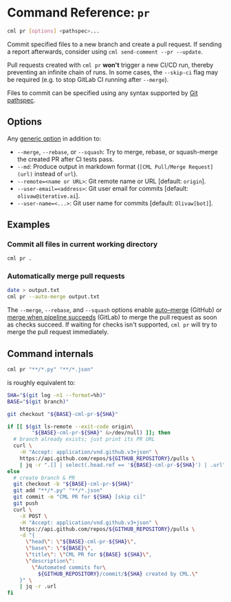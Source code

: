 # Command Reference: `pr`

```bash
cml pr [options] <pathspec>...
```

Commit specified files to a new branch and create a pull request. If sending a
report afterwards, consider using `cml send-comment --pr --update`.

<admon type="info">

Pull requests created with `cml pr` **won't** trigger a new CI/CD run, thereby
preventing an infinite chain of runs. In some cases, the `--skip-ci` flag may be
required (e.g. to stop GitLab CI running after `--merge`).

</admon>

<admon type="tip">

Files to commit can be specified using any syntax supported by
[Git pathspec](https://git-scm.com/docs/gitglossary#Documentation/gitglossary.txt-aiddefpathspecapathspec).

</admon>

## Options

Any [generic option](/doc/ref) in addition to:

- `--merge`, `--rebase`, or `--squash`: Try to merge, rebase, or squash-merge
  the created PR after CI tests pass.
- `--md`: Produce output in markdown format (`[CML Pull/Merge Request](url)`
  instead of `url`).
- `--remote=<name or URL>`: Git remote name or URL [default: `origin`].
- `--user-email=<address>`: Git user email for commits [default:
  `olivaw@iterative.ai`].
- `--user-name=<...>`: Git user name for commits [default: `Olivaw[bot]`].

## Examples

### Commit all files in current working directory

```bash
cml pr .
```

### Automatically merge pull requests

```bash
date > output.txt
cml pr --auto-merge output.txt
```

The `--merge`, `--rebase`, and `--squash` options enable
[auto–merge](https://docs.github.com/en/pull-requests/collaborating-with-pull-requests/incorporating-changes-from-a-pull-request/automatically-merging-a-pull-request)
(GitHub) or
[merge when pipeline succeeds](https://docs.gitlab.com/ee/user/project/merge_requests/merge_when_pipeline_succeeds.html)
(GitLab) to merge the pull request as soon as checks succeed. If waiting for
checks isn't supported, `cml pr` will try to merge the pull request immediately.

## Command internals

```bash
cml pr "**/*.py" "**/*.json"
```

is roughly equivalent to:

```bash
SHA="$(git log -n1 --format=%h)"
BASE="$(git branch)"

git checkout "${BASE}-cml-pr-${SHA}"

if [[ $(git ls-remote --exit-code origin\
        "${BASE}-cml-pr-${SHA}" &>/dev/null) ]]; then
  # branch already exists; just print its PR URL
  curl \
    -H "Accept: application/vnd.github.v3+json" \
    https://api.github.com/repos/${GITHUB_REPOSITORY}/pulls \
    | jq -r ".[] | select(.head.ref == '${BASE}-cml-pr-${SHA}') | .url"
else
  # create branch & PR
  git checkout -b "${BASE}-cml-pr-${SHA}"
  git add "**/*.py" "**/*.json"
  git commit -m "CML PR for ${SHA} [skip ci]"
  git push
  curl \
    -X POST \
    -H "Accept: application/vnd.github.v3+json" \
    https://api.github.com/repos/${GITHUB_REPOSITORY}/pulls \
    -d "{
      \"head\": \"${BASE}-cml-pr-${SHA}\",
      \"base\": \"${BASE}\",
      \"title\": \"CML PR for ${BASE} ${SHA}\",
      \"description\":
        \"Automated commits for\
          ${GITHUB_REPOSITORY}/commit/${SHA} created by CML.\"
    }" \
    | jq -r .url
fi
```
